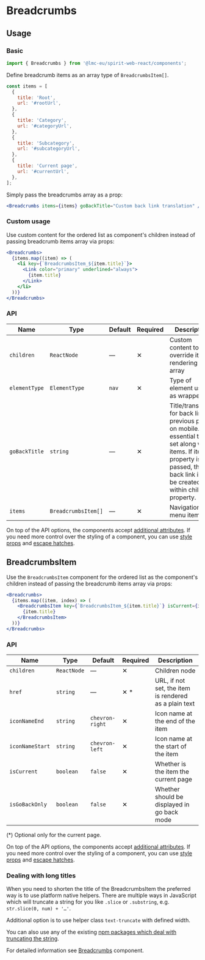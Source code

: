 # Breadcrumbs

## Usage

### Basic

```jsx
import { Breadcrumbs } from '@lmc-eu/spirit-web-react/components';
```

Define breadcrumb items as an array type of `BreadcrumbsItem[]`.

```jsx
const items = [
  {
    title: 'Root',
    url: '#rootUrl',
  },
  {
    title: 'Category',
    url: '#categoryUrl',
  },
  {
    title: 'Subcategory',
    url: '#subcategoryUrl',
  },
  {
    title: 'Current page',
    url: '#currentUrl',
  },
];
```

Simply pass the breadcrumbs array as a prop:

```jsx
<Breadcrumbs items={items} goBackTitle="Custom back link translation" />
```

### Custom usage

Use custom content for the ordered list as component's children instead of passing breadcrumb items array via props:

```jsx
<Breadcrumbs>
  {items.map((item) => (
    <li key={`BreadcrumbsItem_${item.title}`}>
      <Link color="primary" underlined="always">
        {item.title}
      </Link>
    </li>
  ))}
</Breadcrumbs>
```

### API

| Name          | Type                | Default | Required | Description                                                                                                                                                                                      |
| ------------- | ------------------- | ------- | -------- | ------------------------------------------------------------------------------------------------------------------------------------------------------------------------------------------------ |
| `children`    | `ReactNode`         | —       | ✕        | Custom content to override items rendering from array                                                                                                                                            |
| `elementType` | `ElementType`       | `nav`   | ✕        | Type of element used as wrapper                                                                                                                                                                  |
| `goBackTitle` | `string`            | —       | ✕        | Title/translation for back link to previous page on mobile. It's essential to be set along with items. If items property is not passed, the back link is to be created within children property. |
| `items`       | `BreadcrumbsItem[]` | —       | ✕        | Navigation menu items                                                                                                                                                                            |

On top of the API options, the components accept [additional attributes][readme-additional-attributes].
If you need more control over the styling of a component, you can use [style props][readme-style-props]
and [escape hatches][readme-escape-hatches].

## BreadcrumbsItem

Use the `BreadcrumbsItem` component for the ordered list as the component's children instead of passing the breadcrumb items array via props:

```jsx
<Breadcrumbs>
  {items.map((item, index) => (
    <BreadcrumbsItem key={`BreadcrumbsItem_${item.title}`} isCurrent={items.length === index - 1} href={item.url}>
      {item.title}
    </BreadcrumbsItem>
  ))}
</Breadcrumbs>
```

### API

| Name            | Type        | Default         | Required | Description                                           |
| --------------- | ----------- | --------------- | -------- | ----------------------------------------------------- |
| `children`      | `ReactNode` | —               | ✕        | Children node                                         |
| `href`          | `string`    | —               | ✕ \*     | URL, if not set, the item is rendered as a plain text |
| `iconNameEnd`   | `string`    | `chevron-right` | ✕        | Icon name at the end of the item                      |
| `iconNameStart` | `string`    | `chevron-left`  | ✕        | Icon name at the start of the item                    |
| `isCurrent`     | `boolean`   | `false`         | ✕        | Whether is the item the current page                  |
| `isGoBackOnly`  | `boolean`   | `false`         | ✕        | Whether should be displayed in go back mode           |

(\*) Optional only for the current page.

On top of the API options, the components accept [additional attributes][readme-additional-attributes].
If you need more control over the styling of a component, you can use [style props][readme-style-props]
and [escape hatches][readme-escape-hatches].

### Dealing with long titles

When you need to shorten the title of the BreadcrumbsItem the preferred way is to use platform native helpers.
There are multiple ways in JavaScript which will truncate a string for you like `.slice` or `.substring`, e.g. `str.slice(0, num) + '…'`.

Additional option is to use helper class `text-truncate` with defined width.

You can also use any of the existing [npm packages which deal with truncating the string][truncate-npm-search].

For detailed information see [Breadcrumbs][breadcrumbs] component.

[breadcrumbs]: https://github.com/lmc-eu/spirit-design-system/blob/main/packages/web/src/scss/components/Breadcrumbs/README.md
[readme-additional-attributes]: https://github.com/lmc-eu/spirit-design-system/blob/main/packages/web-react/README.md#additional-attributes
[readme-escape-hatches]: https://github.com/lmc-eu/spirit-design-system/blob/main/packages/web-react/README.md#escape-hatches
[readme-style-props]: https://github.com/lmc-eu/spirit-design-system/blob/main/packages/web-react/README.md#style-props
[truncate-npm-search]: https://www.npmjs.com/search?q=truncate
